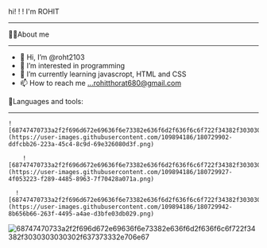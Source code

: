 
hi! !
! I'm ROHIT

_________________________________________________________________________________________

🙋‍♂️About me
_________________________________________________________________________________________
- 👋 Hi, I’m @roht2103
- 👀 I’m interested in programming
- 🌱 I’m currently learning javascropt, HTML and CSS
- 📫 How to reach me ...rohitthorat680@gmail.com

🚀Languages and tools:
_________________________________________________________________________________________
      
    ![68747470733a2f2f696d672e69636f6e73382e636f6d2f636f6c6f722f34382f3030303030302f72656163742d6e61746976652e706e67](https://user-images.githubusercontent.com/109894186/180729902-ddfcbb26-223a-45c4-8c9d-69e326080d3f.png)
  
        ![68747470733a2f2f696d672e69636f6e73382e636f6d2f636f6c6f722f34382f3030303030302f6a6176617363726970742e706e67](https://user-images.githubusercontent.com/109894186/180729927-4f053223-f289-4485-8963-7f70428a071a.png)
   
      ![68747470733a2f2f696d672e69636f6e73382e636f6d2f636f6c6f722f34382f3030303030302f68746d6c2d352e706e67](https://user-images.githubusercontent.com/109894186/180729942-8b656b66-263f-4495-a4ae-d3bfe03db029.png)
      
![68747470733a2f2f696d672e69636f6e73382e636f6d2f636f6c6f722f34382f3030303030302f637373332e706e67](https://user-images.githubusercontent.com/109894186/180729951-b3038726-4bb6-445b-a4bc-8ae491955a51.png)

      
      
<!---
roht2103/roht2103 is a ✨ special ✨ repository because its `README.md` (this file) appears on your GitHub profile.
You can click the Preview link to take a look at your changes.
--->
